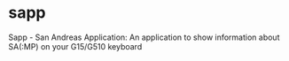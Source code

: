 sapp
====

Sapp - San Andreas Application: An application to show information about SA(:MP) on your G15/G510 keyboard
